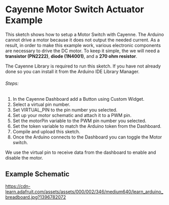 # Cayenne Motor Switch Actuator Example

This sketch shows how to setup a Motor Switch with Cayenne. The Arduino cannot
drive a motor because it does not output the needed current. As a result, in order
to make this example work, various electronic components are necessary to drive
the DC motor. To keep it simple, the we will need a **transistor (PN2222)**,
**diode (1N4001)**, and a **270 ohm resistor**.

The Cayenne Library is required to run this sketch. If you have not already done so you can install it from the Arduino IDE Library Manager.

###### Steps:
1. In the Cayenne Dashboard add a Button using Custom Widget.
2. Select a virtual pin number.
3. Set VIRTUAL_PIN to the pin number you selected.
4. Set up your motor schematic and attach it to a PWM pin.
5. Set the motorPin variable to the PWM pin number you selected.
6. Set the token variable to match the Arduino token from the Dashboard.
7. Compile and upload this sketch.
8. Once the Arduino connects to the Dashboard you can toggle the Motor switch.

We use the virtual pin to receive data from the dashboard to enable and disable the motor.

## Example Schematic
https://cdn-learn.adafruit.com/assets/assets/000/002/346/medium640/learn_arduino_breadboard.jpg?1396782072